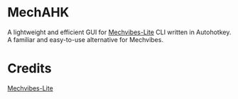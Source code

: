 # MechAHK
A lightweight and efficient GUI for [Mechvibes-Lite](https://github.com/eeriemyxi/mechvibes-lite) CLI written in Autohotkey. A familiar and easy-to-use alternative for Mechvibes.

# Credits
[Mechvibes-Lite](https://github.com/eeriemyxi/mechvibes-lite)

